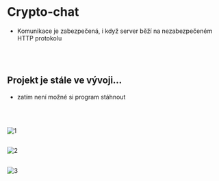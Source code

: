 # Crypto-chat
- Komunikace je zabezpečená, i když server běží na nezabezpečeném HTTP protokolu
<br>
</br>

## Projekt je stále ve vývoji...
- zatím není možné si program stáhnout
<br>
</br>

![1](https://user-images.githubusercontent.com/82058894/208257104-7f991d03-cd51-4a10-9cfa-2e3d6ed0381f.png)
##
![2](https://user-images.githubusercontent.com/82058894/211625726-1e872266-ff34-4258-9185-a1782652560c.png)
##
![3](https://user-images.githubusercontent.com/82058894/211051243-7b868e29-2b5e-4a74-8d5a-42070a9ae798.png)
